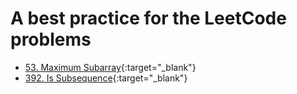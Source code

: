 # A best practice for the LeetCode problems
- [53. Maximum Subarray](./0053-maximum-subarray.md){:target="_blank"}
- [392. Is Subsequence](./0392-is-subsequence.md){:target="_blank"}
